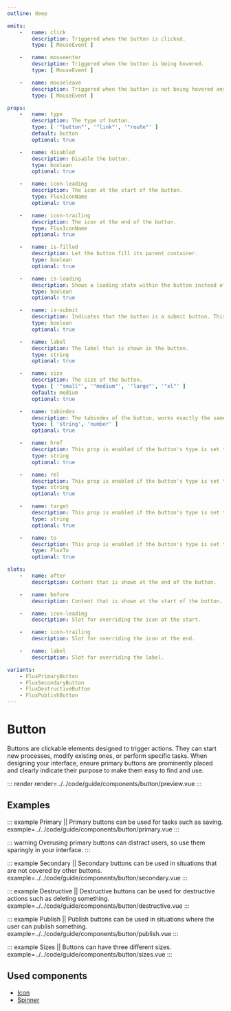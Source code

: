 ```yaml
---
outline: deep

emits:
    -   name: click
        description: Triggered when the button is clicked.
        type: [ MouseEvent ]

    -   name: mouseenter
        description: Triggered when the button is being hovered.
        type: [ MouseEvent ]

    -   name: mouseleave
        description: Triggered when the button is not being hovered anymore.
        type: [ MouseEvent ]

props:
    -   name: type
        description: The type of button.
        type: [ '"button"', '"link"', '"route"' ]
        default: button
        optional: true

    -   name: disabled
        description: Disable the button.
        type: boolean
        optional: true

    -   name: icon-leading
        description: The icon at the start of the button.
        type: FluxIconName
        optional: true

    -   name: icon-trailing
        description: The icon at the end of the button.
        type: FluxIconName
        optional: true

    -   name: is-filled
        description: Let the button fill its parent container.
        type: boolean
        optional: true

    -   name: is-loading
        description: Shows a loading state within the button instead of the icon at the start.
        type: boolean
        optional: true

    -   name: is-submit
        description: Indicates that the button is a submit button. This will enable form submission.
        type: boolean
        optional: true

    -   name: label
        description: The label that is shown in the button.
        type: string
        optional: true

    -   name: size
        description: The size of the button.
        type: [ '"small"', '"medium"', '"large"', '"xl"' ]
        default: medium
        optional: true

    -   name: tabindex
        description: The tabindex of the button, works exactly the same as html.
        type: [ 'string', 'number' ]
        optional: true

    -   name: href
        description: This prop is enabled if the button's type is set to link. It's the same as the <a> HTML element.
        type: string
        optional: true

    -   name: rel
        description: This prop is enabled if the button's type is set to link. It's the same as the <a> HTML element.
        type: string
        optional: true

    -   name: target
        description: This prop is enabled if the button's type is set to link. It's the same as the <a> HTML element.
        type: string
        optional: true

    -   name: to
        description: This prop is enabled if the button's type is set to route. This integrates with Vue Router.
        type: FluxTo
        optional: true

slots:
    -   name: after
        description: Content that is shown at the end of the button.

    -   name: before
        description: Content that is shown at the start of the button.

    -   name: icon-leading
        description: Slot for overriding the icon at the start.

    -   name: icon-trailing
        description: Slot for overriding the icon at the end.

    -   name: label
        description: Slot for overriding the label.

variants:
    - FluxPrimaryButton
    - FluxSecondaryButton
    - FluxDestructiveButton
    - FluxPublishButton
---
```


# Button

Buttons are clickable elements designed to trigger actions. They can start new processes, modify existing ones, or perform specific tasks. When designing your interface, ensure primary buttons are prominently placed and clearly indicate their purpose to make them easy to find and use.

::: render
render=../../code/guide/components/button/preview.vue
:::

<FrontmatterDocs/>

## Examples

::: example Primary || Primary buttons can be used for tasks such as saving.
example=../../code/guide/components/button/primary.vue
:::

::: warning
Overusing primary buttons can distract users, so use them sparingly in your interface.
:::

::: example Secondary || Secondary buttons can be used in situations that are not covered by other buttons.
example=../../code/guide/components/button/secondary.vue
:::

::: example Destructive || Destructive buttons can be used for destructive actions such as deleting something.
example=../../code/guide/components/button/destructive.vue
:::

::: example Publish || Publish buttons can be used in situations where the user can publish something.
example=../../code/guide/components/button/publish.vue
:::

::: example Sizes || Buttons can have three different sizes.
example=../../code/guide/components/button/sizes.vue
:::

## Used components

- [Icon](./icon)
- [Spinner](./spinner)
